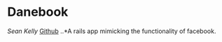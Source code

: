 Danebook
==================
*Sean Kelly* [Github](https://github.com/skel11417/)
..*A rails app mimicking the functionality of facebook.
